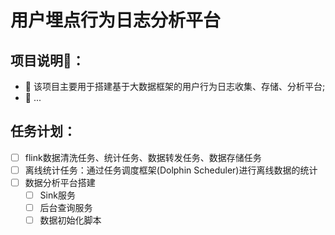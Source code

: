 # 用户埋点行为日志分析平台

## 项目说明🚩：
- 🎈 该项目主要用于搭建基于大数据框架的用户行为日志收集、存储、分析平台;
- 🚀 ...


## 任务计划：
- [ ] flink数据清洗任务、统计任务、数据转发任务、数据存储任务
- [ ] 离线统计任务：通过任务调度框架(Dolphin Scheduler)进行离线数据的统计
- [ ] 数据分析平台搭建
    - [ ] Sink服务
    - [ ] 后台查询服务
    - [ ] 数据初始化脚本